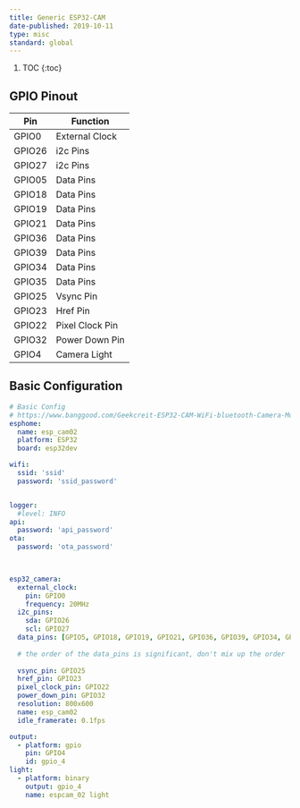 ```yaml
---
title: Generic ESP32-CAM
date-published: 2019-10-11
type: misc
standard: global
---
```

1. TOC
{:toc}

## GPIO Pinout

| Pin     | Function                           |
|---------|------------------------------------|
| GPIO0   | External Clock                     |
| GPIO26  | i2c Pins                           |
| GPIO27  | i2c Pins                           |
| GPIO05  | Data Pins                          |
| GPIO18  | Data Pins                          |
| GPIO19  | Data Pins                          |
| GPIO21  | Data Pins                          |
| GPIO36  | Data Pins                          |
| GPIO39  | Data Pins                          |
| GPIO34  | Data Pins                          |
| GPIO35  | Data Pins                          |
| GPIO25  | Vsync Pin                          |
| GPIO23  | Href Pin                           |
| GPIO22  | Pixel Clock Pin                    |
| GPIO32  | Power Down Pin                     |
| GPIO4   | Camera Light                       |

## Basic Configuration

```yaml
# Basic Config
# https://www.banggood.com/Geekcreit-ESP32-CAM-WiFi-bluetooth-Camera-Module-Development-Board-ESP32-With-Camera-Module-OV2640-p-1394679.html
esphome:
  name: esp_cam02
  platform: ESP32
  board: esp32dev

wifi:
  ssid: 'ssid'
  password: 'ssid_password'


logger:
  #level: INFO
api:
  password: 'api_password'
ota:
  password: 'ota_password'
  


esp32_camera:
  external_clock:
    pin: GPIO0
    frequency: 20MHz
  i2c_pins:
    sda: GPIO26
    scl: GPIO27
  data_pins: [GPIO5, GPIO18, GPIO19, GPIO21, GPIO36, GPIO39, GPIO34, GPIO35]
  
  # the order of the data_pins is significant, don't mix up the order
  
  vsync_pin: GPIO25
  href_pin: GPIO23
  pixel_clock_pin: GPIO22
  power_down_pin: GPIO32
  resolution: 800x600
  name: esp_cam02
  idle_framerate: 0.1fps

output:
  - platform: gpio
    pin: GPIO4
    id: gpio_4
light:
  - platform: binary
    output: gpio_4
    name: espcam_02 light
```
